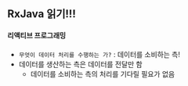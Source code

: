 ## RxJava 읽기!!!

#### 리액티브 프로그래밍
 * `무엇이 데이터 처리를 수행하는 가?` : 데이터를 소비하는 측!
 * 데이터를 생산하는 측은 데이터를 전달만 함
    * 데이터를 소비하는 측의 처리를 기다릴 필요가 없음
